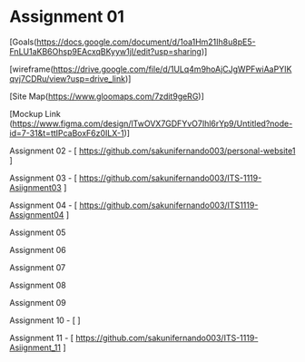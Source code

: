 # Assignment 01

[Goals(https://docs.google.com/document/d/1oa1Hm21Ih8u8pE5-FnLU1aKB6Ohsp9EAcxqBKyyw1jI/edit?usp=sharing)]

[wireframe(https://drive.google.com/file/d/1ULq4m9hoAjCJgWPFwiAaPYIKqvj7CDRu/view?usp=drive_link)]

[Site Map(https://www.gloomaps.com/7zdit9geRG)]

[Mockup Link (https://www.figma.com/design/lTwOVX7GDFYvO7Ihl6rYp9/Untitled?node-id=7-31&t=ttIPcaBoxF6z0ILX-1)]

Assignment 02 - [ https://github.com/sakunifernando003/personal-website1 ]

Assignment 03 - [ https://github.com/sakunifernando003/ITS-1119-Asiignment03 ]

Assignment 04 - [ https://github.com/sakunifernando003/ITS1119-Assignment04 ]

Assignment 05

Assignment 06

Assignment 07

Assignment 08

Assignment 09

Assignment 10 - [ ]

Assignment 11 - [ https://github.com/sakunifernando003/ITS-1119-Asiignment_11 ]

